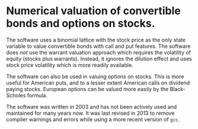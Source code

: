 # Numerical valuation of convertible bonds and options on stocks. 

The software uses a binomial lattice with the stock price as the only state variable to value convertible bonds with call and put features.  The software does *not* use the warrant valuation approach which requires the volatility of equity (stocks plus warrants).  Instead, it ignores the dilution effect and uses stock price volatility which is more readily available. 

The software can also be used in valuing options on stocks. This is more useful for American puts, and to a lesser extent American calls on dividend paying stocks. European options can be valued more easily by the Black-Scholes formula. 

The software was written in 2003 and has not been actively used and maintained for many years now. It was last revised in 2013 to remove compiler warnings and errors while using a more recent version of `gcc`.
